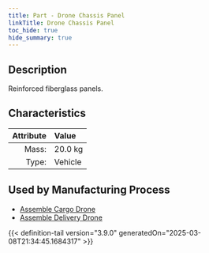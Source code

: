 ```yaml
---
title: Part - Drone Chassis Panel
linkTitle: Drone Chassis Panel
toc_hide: true
hide_summary: true
---
```

<!-- This is generated by the MarsSim HelpGenertor, do not edit. -->

## Description
Reinforced fiberglass panels.

## Characteristics

| Attribute      | Value |
|--------:|:------|
|Mass:|20.0 kg|
|Type:|Vehicle|


## Used by Manufacturing Process

- [Assemble Cargo Drone](/docs/definitions/process/assemble-cargo-drone)
- [Assemble Delivery Drone](/docs/definitions/process/assemble-delivery-drone)



{{< definition-tail version="3.9.0" generatedOn="2025-03-08T21:34:45.1684317" >}}



